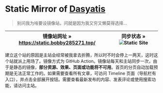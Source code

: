 # Static Mirror of [Dasyatis](https://www.bobby285271.top/)

> 别问我为啥要设镜像站，问就是因为我又穷又懒莫得选择...

| 镜像站网址 » https://static.bobby285271.top/ | 同步状态 » ![Static Site](https://github.com/bobby285271/static.bobby285271.top/workflows/Static%20Site/badge.svg?branch=master) |
|:--:|:--:|

建立这个站的原因是主站会经常被我拿去折腾，所以时不时会停上一两天，这时这个站就派上用场了。镜像方式为 GitHub Action。镜像站每天和主站同步一次，由于是静态的镜像，**部分资源、效果、页面或功能将不可用**。首页的分页自动加载预期是无法正常工作的。如果需要查看所有文章，可访问 Timeline 页面（导航栏有入口），并点击全部展开按钮。需要查看最新发布的内容、发表评论或使用搜索功能，请访问主站。

